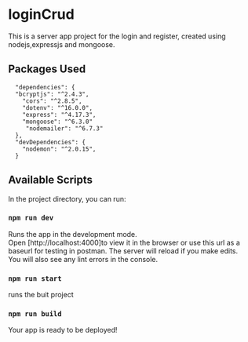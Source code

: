# loginCrud

This is a server app project for the login and register, created using nodejs,expressjs and mongoose.

## Packages Used

```
  "dependencies": {
  "bcryptjs": "^2.4.3",
    "cors": "^2.8.5",
    "dotenv": "^16.0.0",
    "express": "^4.17.3",
    "mongoose": "^6.3.0"
     "nodemailer": "^6.7.3"
  },
  "devDependencies": {
    "nodemon": "^2.0.15",
  }
```

## Available Scripts

In the project directory, you can run:

### `npm run dev`

Runs the app in the development mode.\
Open [http://localhost:4000]to view it in the browser or use this url as a baseurl for testing in postman.
The server will reload if you make edits.\
You will also see any lint errors in the console.


### `npm run start`

runs the buit project

### `npm run build`

Your app is ready to be deployed!

